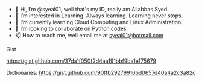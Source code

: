 - 👋 Hi, I’m @syeal01, well that's my ID, really am Aliabbas Syed.
- 👀 I’m interested in Learning. Always learning. Learning never stops.
- 🌱 I’m currently learning Cloud Computing and Linux Administration.
- 💞️ I’m looking to collaborate on Python codes.
- 📫 How to reach me, well email me at syeal01@hotmail.com

Gist

https://gist.github.com/37da1f050f2d4aa191bbf9ba1e175679

Dictionaries: https://gist.github.com/90ffb29279916bd0657d40a4a2c3a82c



<!---
syeal01/syeal01 is a ✨ special ✨ repository because its `README.md` (this file) appears on your GitHub profile.
You can click the Preview link to take a look at your changes.
--->
